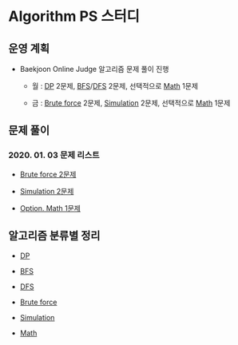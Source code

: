 # Algorithm PS 스터디

## 운영 계획

- Baekjoon Online Judge 알고리즘 문제 풀이 진행

  - 월 : [DP](https://www.acmicpc.net/problem/tag/%EB%8B%A4%EC%9D%B4%EB%82%98%EB%AF%B9%20%ED%94%84%EB%A1%9C%EA%B7%B8%EB%9E%98%EB%B0%8D) 2문제, [BFS](https://www.acmicpc.net/problem/tag/BFS)/[DFS](https://www.acmicpc.net/problem/tag/DFS) 2문제, 선택적으로 [Math](https://www.acmicpc.net/problem/tag/%EC%88%98%ED%95%99) 1문제

  - 금 : [Brute force](https://www.acmicpc.net/problem/tag/%EB%B8%8C%EB%A3%A8%ED%8A%B8%20%ED%8F%AC%EC%8A%A4) 2문제, [Simulation](https://www.acmicpc.net/problem/tag/%EC%8B%9C%EB%AE%AC%EB%A0%88%EC%9D%B4%EC%85%98) 2문제, 선택적으로 [Math](https://www.acmicpc.net/problem/tag/%EC%88%98%ED%95%99) 1문제

## 문제 풀이

### 2020. 01. 03 문제 리스트

  - [Brute force 2문제](./boj/brute_force/2020-01-03/README.md)

  - [Simulation 2문제](./boj/simulation/2020-01-03/README.md)

  - [Option. Math 1문제](./boj/math/2020-01-03/README.md)


## 알고리즘 분류별 정리

- [DP](boj/dp/README.md)

- [BFS](boj/bfs/README.md)

- [DFS](boj/dfs/README.md)

- [Brute force](./boj/brute_force/README.md)

- [Simulation](./boj/simulation/README.md)

- [Math](./boj/math/README.md)
